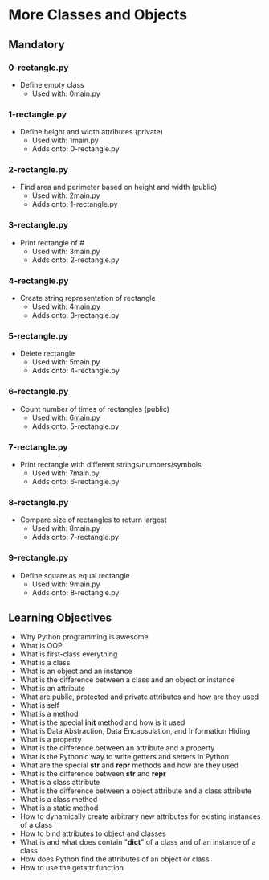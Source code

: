 # More Classes and Objects

##  Mandatory

### 0-rectangle.py
- Define empty class
    - Used with: 0main.py

### 1-rectangle.py
- Define height and width attributes (private)
    - Used with: 1main.py
    - Adds onto: 0-rectangle.py

### 2-rectangle.py
- Find area and perimeter based on height and width (public)
    - Used with: 2main.py
    - Adds onto: 1-rectangle.py

### 3-rectangle.py
- Print rectangle of #
    - Used with: 3main.py
    - Adds onto: 2-rectangle.py

### 4-rectangle.py
- Create string representation of rectangle
    - Used with: 4main.py
    - Adds onto: 3-rectangle.py

### 5-rectangle.py
- Delete rectangle
    - Used with: 5main.py
    - Adds onto: 4-rectangle.py

### 6-rectangle.py
- Count number of times of rectangles (public)
    - Used with: 6main.py
    - Adds onto: 5-rectangle.py

### 7-rectangle.py
- Print rectangle with different strings/numbers/symbols
    - Used with: 7main.py
    - Adds onto: 6-rectangle.py

### 8-rectangle.py
- Compare size of rectangles to return largest
    - Used with: 8main.py
    - Adds onto: 7-rectangle.py

### 9-rectangle.py
- Define square as equal rectangle
    - Used with: 9main.py
    - Adds onto: 8-rectangle.py

## Learning Objectives
- Why Python programming is awesome
- What is OOP
- What is first-class everything
- What is a class
- What is an object and an instance
- What is the difference between a class and an object or instance
- What is an attribute
- What are public, protected and private attributes and how are they used
- What is self
- What is a method
- What is the special __init__ method and how is it used
- What is Data Abstraction, Data Encapsulation, and Information Hiding
- What is a property
- What is the difference between an attribute and a property
- What is the Pythonic way to write getters and setters in Python
- What are the special __str__ and __repr__ methods and how are they used
- What is the difference between __str__ and __repr__
- What is a class attribute
- What is the difference between a object attribute and a class attribute
- What is a class method
- What is a static method
- How to dynamically create arbitrary new attributes for existing instances of a class
- How to bind attributes to object and classes
- What is and what does contain "__dict__" of a class and of an instance of a class
- How does Python find the attributes of an object or class
- How to use the getattr function